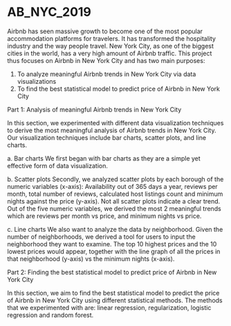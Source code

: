 # AB_NYC_2019

Airbnb has seen massive growth to become one of the most popular accommodation platforms for travelers. It has transformed the hospitality industry and the way people travel. New York City, as one of the biggest cities in the world, has a very high amount of Airbnb traffic. This project thus focuses on Airbnb in New York City and has two main purposes: 
1. To analyze meaningful Airbnb trends in New York City via data visualizations
2. To find the best statistical model to predict price of Airbnb in New York City 

Part 1: Analysis of meaningful Airbnb trends in New York City 

In this section, we experimented with different data visualization techniques to derive the most meaningful analysis of Airbnb trends in New York City. Our visualization techniques include bar charts, scatter plots, and line charts. 

a. Bar charts 
We first began with bar charts as they are a simple yet effective form of data visualization. 

b. Scatter plots 
Secondly, we analyzed scatter plots by each borough of the numeric variables (x-axis): Availability out of 365 days a year, reviews per month, total number of reviews, calculated host listings count and minimum nights against the price (y-axis). Not all scatter plots indicate a clear trend. Out of the five numeric variables, we derived the most 2 meaningful trends which are reviews per month vs price, and minimum nights vs price. 

c. Line charts 
We also want to analyze the data by neighborhood. Given the number of neighborhoods, we derived a tool for users to input the neighborhood they want to examine. The top 10 highest prices and the 10 lowest prices would appear, together with the line graph of all the prices in that neighborhood (y-axis) vs the minimum nights (x-axis). 

Part 2: Finding the best statistical model to predict price of Airbnb in New York City

In this section, we aim to find the best statistical model to predict the price of Airbnb in New York City using different statistical methods. The methods that we experimented with are: linear regression, regularization, logistic regression and random forest. 

